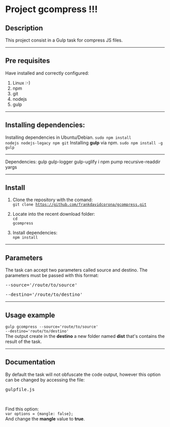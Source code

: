 Project gcompress !!!
=

Description
-
This project consist in a Gulp task for compress JS files.

---
Pre requisites
-
Have installed and correctly configured:
 1. Linux :-)
 2. npm
 2. git
 2. nodejs
 2. gulp

---
Installing dependencies:
-
Installing dependencies in Ubuntu/Debian.
<code>sudo npm install nodejs nodejs-legacy npm git</code>
Installing <b>gulp</b> via npm.
<code>sudo npm install -g gulp</code>


---
 Dependencies:
   	gulp
    gulp-logger
    gulp-uglify
    i
    npm
    pump
    recursive-readdir
    yargs

---
Install
-

 1. Clone the repository with the comand:<br>
    <code>git clone https://github.com/frankdavidcorona/gcompress.git</code>
    
 2. Locate into the recent download folder:<br>
 <code>cd gcompress</code>
 
 3. Install dependencies:<br>
 <code>npm install</code>

---
Parameters
-
The task can accept two parameters called source and destino. The parameters must be passed with this format:
<pre>--source='/route/to/source'</pre>
<pre>--destino='/route/to/destino'</pre>

---
Usage example
-
<code>gulp gcompress --source='route/to/source' --destino='route/to/destino' </code><br>
The output create in the <b>destino</b> a new folder named <b>dist</b> that's contains the result of the task.

---
Documentation
-
By default the task will not obfuscate the code output, however this option can be changed by accessing the file:<br>
<pre>gulpfile.js</pre><br>
Find this option:<br>
<code>var options = {mangle: false};</code><br>
And change the <b>mangle</b> value to <b>true</b>.

